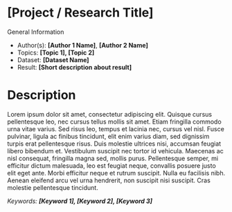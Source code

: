 # [Project / Research Title]
General Information
- Author(s): **[Author 1 Name]**, **[Author 2 Name]**
- Topics: **[Topic 1], [Topic 2]**
- Dataset: **[Dataset Name]**
- Result: **[Short description about result]**

# Description
Lorem ipsum dolor sit amet, consectetur adipiscing elit. Quisque cursus pellentesque leo, nec cursus tellus mollis sit amet. Etiam fringilla commodo urna vitae varius. Sed risus leo, tempus et lacinia nec, cursus vel nisl. Fusce pulvinar, ligula ac finibus tincidunt, elit enim varius diam, sed dignissim turpis erat pellentesque risus. Duis molestie ultrices nisi, accumsan feugiat libero bibendum et. Vestibulum suscipit nec tortor id vehicula. Maecenas ac nisl consequat, fringilla magna sed, mollis purus. Pellentesque semper, mi efficitur dictum malesuada, leo est feugiat neque, convallis posuere justo elit eget ante. Morbi efficitur neque et rutrum suscipit. Nulla eu facilisis nibh. Aenean eleifend arcu vel urna hendrerit, non suscipit nisi suscipit. Cras molestie pellentesque tincidunt.

_Keywords: **[Keyword 1], [Keyword 2], [Keyword 3]**_
